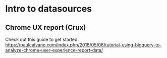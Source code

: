 # Intro to datasources

## Chrome UX report (Crux)
Check out this guide to get started: https://paulcalvano.com/index.php/2018/05/06/tutorial-using-bigquery-to-analyze-chrome-user-experience-report-data/